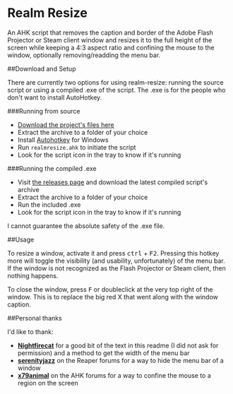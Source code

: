 # Realm Resize
An AHK script that removes the caption and border of the Adobe Flash Projector or Steam client window and resizes it to the full height of the screen while keeping a 4:3 aspect ratio and confining the mouse to the window, optionally removing/readding the menu bar.

##Download and Setup

There are currently two options for using realm-resize: running the source script or using a compiled .exe of the script. The .exe is for the people who don't want to install AutoHotkey.

###Running from source

* [Download the project's files here](https://github.com/Saiapatsu/realm-resize/zipball/master)
* Extract the archive to a folder of your choice
* Install [Autohotkey](http://ahkscript.org/) for Windows
* Run `realmresize.ahk` to initiate the script
* Look for the script icon in the tray to know if it's running

###Running the compiled .exe

* Visit [the releases page](https://github.com/Saiapatsu/realm-resize/releases) and download the latest compiled script's archive
* Extract the archive to a folder of your choice
* Run the included .exe
* Look for the script icon in the tray to know if it's running

I cannot guarantee the absolute safety of the .exe file.

##Usage

To resize a window, activate it and press <kbd>ctrl</kbd> + <kbd>F2</kbd>. Pressing this hotkey more will toggle the visibility (and usability, unfortunately) of the menu bar. If the window is not recognized as the Flash Projector or Steam client, then nothing happens.

To close the window, press <kbd>F</kbd> or doubleclick at the very top right of the window. This is to replace the big red X that went along with the window caption.

##Personal thanks

I'd like to thank:
* **[Nightfirecat](https://github.com/nightfirecat)** for a good bit of the text in this readme (I did not ask for permission) and a method to get the width of the menu bar
* **[serenityjazz](http://forum.cockos.com/showthread.php?t=58784)** on the Reaper forums for a way to hide the menu bar of a window
* **[x79animal](https://autohotkey.com/board/topic/61753-confining-mouse-to-a-window/)** on the AHK forums for a way to confine the mouse to a region on the screen

